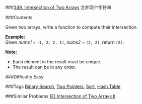 ###[349. Intersection of Two Arrays](https://leetcode.com/problems/intersection-of-two-arrays/)
合并两个字符串

###Contents
<p><p>
Given two arrays, write a function to compute their intersection.
</p>
<p><b>Example:</b><br/>
Given <i>nums1</i> = <code>[1, 2, 2, 1]</code>, <i>nums2</i> = <code>[2, 2]</code>, return <code>[2]</code>.
</p>
<p><b>Note:</b><br/>
<ul>
<li>Each element in the result must be unique.</li>
<li>The result can be in any order.</li>
</ul>
</p></p>

###Difficulty
Easy

###Tags
[Binary Search](https://leetcode.com/tag/binary-search/), [Two Pointers](https://leetcode.com/tag/two-pointers/), [Sort](https://leetcode.com/tag/sort/), [Hash Table](https://leetcode.com/tag/hash-table/)

###Similar Problems
[(E) Intersection of Two Arrays II](https://leetcode.com/problems/intersection-of-two-arrays-ii/)

